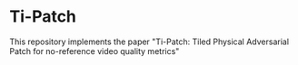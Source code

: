 # Ti-Patch
This repository implements the paper "Ti-Patch: Tiled Physical Adversarial Patch for no-reference video quality metrics"
